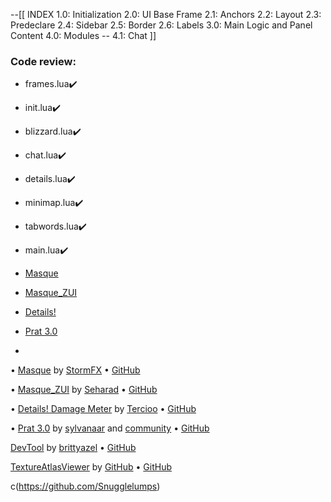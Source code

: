 --[[ INDEX
1.0: Initialization
2.0: UI Base Frame
  2.1: Anchors
  2.2: Layout
  2.3: Predeclare
  2.4: Sidebar
  2.5: Border
  2.6: Labels
3.0: Main Logic and Panel Content
4.0: Modules
  -- 4.1: Chat
]]

### Code review:
* frames.lua✔️
* init.lua✔️

* blizzard.lua✔️
* chat.lua✔️
* details.lua✔️
* minimap.lua✔️
* tabwords.lua✔️

* main.lua✔️

* [Masque]()
* [Masque_ZUI]()
* [Details!]()
* [Prat 3.0]()
* 
• [Masque](https://www.curseforge.com/wow/addons/masque) by [StormFX](https://github.com/StormFX) • [GitHub](https://github.com/SFX-WoW/Masque)

• [Masque_ZUI](https://www.curseforge.com/wow/addons/buttonfacade-cleanui) by [Seharad](https://www.curseforge.com/members/Seharad) • [GitHub](https://github.com/SFX‑WoW/Masque_ZUI)

• [Details! Damage Meter](https://www.curseforge.com/wow/addons/details) by [Tercioo](https://github.com/Tercioo) • [GitHub](https://github.com/Tercioo/Details-Damage-Meter)

• [Prat 3.0](https://www.curseforge.com/wow/addons/prat-3-0) by [sylvanaar](https://github.com/sylvanaar) and [community](https://github.com/Legacy-of-Sylvanaar) • [GitHub](https://github.com/Legacy-of-Sylvanaar/prat-3-0)







[DevTool](https://www.curseforge.com/wow/addons/devtool) by [brittyazel](https://github.com/brittyazel) • [GitHub](https://github.com/brittyazel/DevTool)

[TextureAtlasViewer](https://www.curseforge.com/wow/addons/textureatlasviewer) by [GitHub](https://github.com/LanceDH) • [GitHub](https://github.com/LanceDH/TextureAtlasViewer)

c(https://github.com/Snugglelumps)











